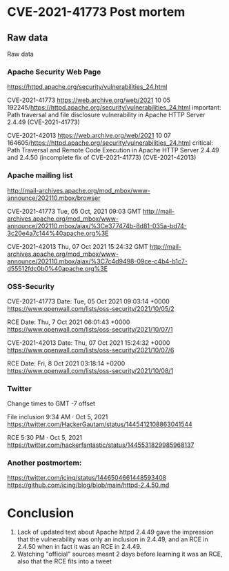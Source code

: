 #  CVE-2021-41773 Post mortem

## Raw data

Raw data

### Apache Security Web Page
https://httpd.apache.org/security/vulnerabilities_24.html

CVE-2021-41773
https://web.archive.org/web/2021 10 05 192245/https://httpd.apache.org/security/vulnerabilities_24.html
important: Path traversal and file disclosure vulnerability in Apache HTTP Server 2.4.49 (CVE-2021-41773)

CVE-2021-42013
https://web.archive.org/web/2021 10 07 164605/https://httpd.apache.org/security/vulnerabilities_24.html
critical: Path Traversal and Remote Code Execution in Apache HTTP Server 2.4.49 and 2.4.50 (incomplete fix of CVE-2021-41773) (CVE-2021-42013)

### Apache mailing list

http://mail-archives.apache.org/mod_mbox/www-announce/202110.mbox/browser

CVE-2021-41773
Tue, 05 Oct, 2021 09:03 GMT
http://mail-archives.apache.org/mod_mbox/www-announce/202110.mbox/ajax/%3Ce377474b-8d81-035a-bd74-3c20e4a7c144%40apache.org%3E

CVE-2021-42013
Thu, 07 Oct 2021 15:24:32 GMT
http://mail-archives.apache.org/mod_mbox/www-announce/202110.mbox/ajax/%3C7c4d9498-09ce-c4b4-b1c7-d55512fdc0b0%40apache.org%3E

### OSS-Security

CVE-2021-41773
Date: Tue, 05 Oct 2021 09:03:14 +0000
https://www.openwall.com/lists/oss-security/2021/10/05/2

RCE
Date: Thu, 7 Oct 2021 06:01:43 +0000
https://www.openwall.com/lists/oss-security/2021/10/07/1

CVE-2021-42013
Date: Thu, 07 Oct 2021 15:24:32 +0000
https://www.openwall.com/lists/oss-security/2021/10/07/6

RCE
Date: Fri, 8 Oct 2021 03:18:14 +0200
https://www.openwall.com/lists/oss-security/2021/10/08/1

### Twitter

Change times to GMT -7 offset

File inclusion
9:34 AM · Oct 5, 2021
https://twitter.com/HackerGautam/status/1445412108863041544

RCE
5:30 PM · Oct 5, 2021
https://twitter.com/hackerfantastic/status/1445531829985968137

### Another postmortem:

https://twitter.com/icing/status/1446504661448593408
https://github.com/icing/blog/blob/main/httpd-2.4.50.md

# Conclusion

1. Lack of updated text about Apache httpd 2.4.49 gave the impression that the vulnerability was only an inclusion in 2.4.49, and an RCE in 2.4.50 when in fact it was an RCE in 2.4.49.
2. Watching "official" sources meant 2 days before learning it was an RCE, also that the RCE fits into a tweet

